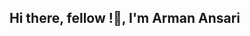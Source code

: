 ## Hi there, fellow <coders/>!👋, I'm Arman Ansari

<!--
**armanans123/armanans123** is a ✨ _special_ ✨ repository because its `README.md` (this file) appears on your GitHub profile.

Here are some ideas to get you started:

- 🔭 I’m currently working on Python, SQL, Advanced Excel, PowerBI Projects
- 🌱 I’m currently learning Data Analyst/Science
- 👯 I’m looking to collaborate on Data Analyst/Science Projects/Competitions
- 🤔 I’m looking for help with Data Analyst
- 💬 Ask me about Data Analyst/Science,Etc
- 📫 How to reach me: asiarman786@gmail.com.
- ⚡ Fun fact: Enjoy Cricket
-->
